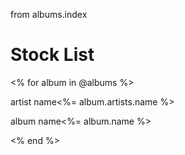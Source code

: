 from albums.index

<h1>Stock List</h1>

<% for album in @albums %>

<p>artist name<%= album.artists.name %></p>
<p>album name<%= album.name %></p>
<% end %>